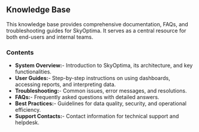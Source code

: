 ## Knowledge Base
This knowledge base provides comprehensive documentation, FAQs, and troubleshooting guides for SkyOptima. It serves as a central resource for both end-users and internal teams.

### Contents
- **System Overview:**- Introduction to SkyOptima, its architecture, and key functionalities.
- **User Guides:**- Step-by-step instructions on using dashboards, accessing reports, and interpreting data.
- **Troubleshooting:**- Common issues, error messages, and resolutions.
- **FAQs:**- Frequently asked questions with detailed answers.
- **Best Practices:**- Guidelines for data quality, security, and operational efficiency.
- **Support Contacts:**- Contact information for technical support and helpdesk.
